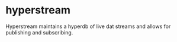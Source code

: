 # hyperstream

Hyperstream maintains a hyperdb of live dat streams and allows for publishing and subscribing.
